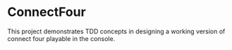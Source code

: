 # ConnectFour

This project demonstrates TDD concepts in designing a working version of connect four playable in the console.
